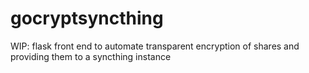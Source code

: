 # gocryptsyncthing
WIP: flask front end to automate transparent encryption of shares and providing them to a syncthing instance
